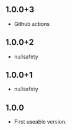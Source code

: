 ## 1.0.0+3

* Github actions

## 1.0.0+2

* nullsafety

## 1.0.0+1

* nullsafety

## 1.0.0

* First useable version.